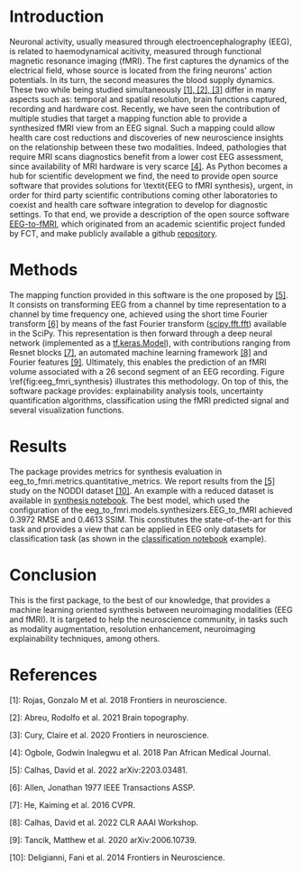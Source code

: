 
# Introduction

Neuronal activity, usually measured through electroencephalography (EEG), is related to haemodynamical acitivity, measured through functional magnetic resonance imaging (fMRI). The first captures the dynamics of the electrical field, whose source is located from the firing neurons' action potentials. In its turn, the second measures the blood supply dynamics. These two while being studied simultaneously [\[1\], \[2\], \[3\]](#references) differ in many aspects such as: temporal and spatial resolution, brain functions captured, recording and hardware cost. Recently, we have seen the contribution of multiple studies that target a mapping function able to provide a synthesized fMRI view from an EEG signal. Such a mapping could allow health care cost reductions and discoveries of new neuroscience insights on the relationship between these two modalities. Indeed, pathologies that require MRI scans diagnostics benefit from a lower cost EEG assessment, since availability of MRI hardware is very scarce [\[4\]](#references). As Python becomes a hub for scientific development we find, the need to provide open source software that provides solutions for \textit{EEG to fMRI synthesis}, urgent, in order for third party scientific contributions coming other laboratories to coexist and health care software integration to develop for diagnostic settings. To that end, we provide a description of the open source software [EEG-to-fMRI](https://pypi.org/project/eeg-to-fmri/), which originated from an academic scientific project funded by FCT, and make publicly available a github [repository](https://github.com/eeg-to-fmri/eeg-to-fmri).

# Methods

The mapping function provided in this software is the one proposed by [\[5\]](#references). It consists on transforming EEG from a channel by time representation to a channel by time frequency one, achieved using the short time Fourier transform [\[6\]](#references) by means of the fast Fourier transform ([scipy.fft.fft](https://docs.scipy.org/doc/scipy/reference/generated/scipy.fft.fft.html)) available in the SciPy. This representation is then forward through a deep neural network (implemented as a [tf.keras.Model](https://www.tensorflow.org/api_docs/python/tf/keras/Model)), with contributions ranging from Resnet blocks [\[7\]](#references), an automated machine learning framework [\[8\]](#references) and Fourier features [\[9\]](#references). Ultimately, this enables the prediction of an fMRI volume associated with a $26$ second segment of an EEG recording. Figure \ref{fig:eeg_fmri_synthesis} illustrates this methodology. On top of this, the software package provides: explainability analysis tools, uncertainty quantification algorithms, classification using the fMRI predicted signal and several visualization functions. 

# Results

The package provides metrics for synthesis evaluation in eeg\_to\_fmri.metrics.quantitative\_metrics. We report results from the [\[5\]](#references) study on the NODDI dataset [\[10\]](#references). An example with a reduced dataset is available in [synthesis notebook](https://github.com/eeg-to-fmri/eeg-to-fmri/blob/main/examples/synthesis.ipynb). The best model, which used the configuration of the eeg\_to\_fmri.models.synthesizers.EEG\_to\_fMRI achieved $0.3972$  RMSE and $0.4613$ SSIM. This constitutes the state-of-the-art for this task and provides a view that can be applied in EEG only datasets for classification task (as shown in the [classification notebook](https://github.com/eeg-to-fmri/eeg-to-fmri/blob/main/examples/classification_contrastive.ipynb) example).

# Conclusion

This is the first package, to the best of our knowledge, that provides a machine learning oriented synthesis between neuroimaging modalities (EEG and fMRI). It is targeted to help the neuroscience community, in tasks such as modality augmentation, resolution enhancement, neuroimaging explainability techniques, among others.

# References

\[1\]: Rojas, Gonzalo M et al. 2018 Frontiers in neuroscience.

\[2\]: Abreu, Rodolfo et al. 2021 Brain topography.

\[3\]: Cury, Claire et al. 2020 Frontiers in neuroscience.

\[4\]: Ogbole, Godwin Inalegwu et al. 2018 Pan African Medical Journal.

\[5\]: Calhas, David et al. 2022 arXiv:2203.03481.

\[6\]: Allen, Jonathan 1977 IEEE Transactions ASSP.

\[7\]: He, Kaiming et al. 2016 CVPR.

\[8\]: Calhas, David et al. 2022 CLR AAAI Workshop.

\[9\]: Tancik, Matthew et al. 2020 arXiv:2006.10739.

\[10\]: Deligianni, Fani et al. 2014 Frontiers in Neuroscience.